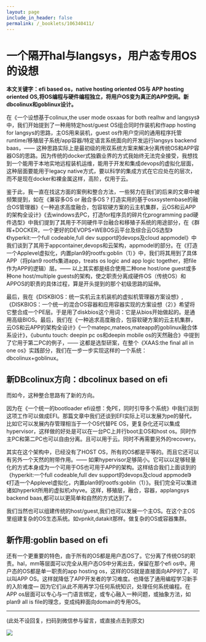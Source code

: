 ```yaml
---
layout: page
include_in_header: false
permalink: /_booklets/106340411/
---
```

一个隔开hal与langsys，用户态专用OS的设想
=====

__本文关键字：efi based os，native hosting oriented OS与  APP hosting oriented OS,将OS编程与硬件编程独立，将用户OS变为真正的APP空间。新dbcolinux和goblinux设计。__

在《一个设想基于colinux,the user mode osxaas for both realhw and langsys》中，我们开始提到了一种用特定host/guest OS组合同时作装机和作app hosting for langsys的思路，主OS用来装机，guest os作用户空间的通用程序托管runtime/移殖层子系统/app容器/特定语言系统面向的开发运行langsys backend baas，—— 这种思路实际上是最初级的用双系统方案来解决分离传统OS和APP容器OS的思路。因为传统的docker式独霸业界的方式我始终无法完全接受，我想找到一个能用于本地实地远程装机运维，能用于开发和集成devops的虚拟化层面，这种层面要能用于legacy native方式，要以科学的集成方式在它应处在的层次，而不是现在docker和裸金属这样，高阶，仅用于云。

鉴于此，我一直在找这方面的案例和整合方法，一些努力在我们的后来的文章中被频繁提到，如在《兼容多OS or 融合多OS？打造实用的基于osxsystembase的融合OS管理器》《一种追求高度融合，包容软硬方案的云主机集群，云OS和云APP的架构全设计》《去windows去PC，打造for程序员的碎片化programming pad硬件选型》中我们提到了其用于不同硬件平台融合和移殖子系统的用途部分，在《群晖+DOCKER，一个更好的DEVOPS+WEBOS云平台及综合云OS选型》《hyperkit:一个full codeable,full dev support的devops及cloud appmodel》中我们谈到了其用于appcontainer,devops和云架构，appmodel的部分。在《打造一个Applevel虚拟化，内置plan9的rootfs:goblin（1）》中，我们将其用到了具体APP（将plan9 rootfs集进app，treats os logic and app logic together，把file作为APP的逻辑）层。—— 以上其实都是结合使用二种one host/one guest或多种one host/multiple guests的架构，使之职责分离成硬件OS（传统OS）和APPOS的职责的具体过程，算是开头提到的那个初级思路的延伸。

最后，我在《DISKBIOS：统一实机云主机装机的虚拟机管理器方案设想》,《DISKBIOS：一个统一的混合OS容器和应用容器实现的方案设想（2）》希望将它整合成一个PE层。于是用了diskbios这个用词：它是从bios开始做起的。是通用高级BIOS。最后，我们在《一种追求高度融合，包容软硬方案的云主机集群，云OS和云APP的架构全设计》《一个matepc,mateos,mateapp的goblinux融合体系设计》，《ubuntu touch: deepin pc os和deepin mobile os的天然融合》中提到了它用于第二PC的例子，—— 这都是选型研案，在整个《XAAS:the final all in one os》实践部分，我们在一步一步实现这样的一个系统：dbcolinux+goblinux。

新DBcolinux方向：dbcolinux based on efi
-----

而如今，这种整合思路有了新的方向。

因为在《一个统一的bootloader efi设想：免PE，同时引导多个系统》中我们谈到这项工作可以做成EFI。那篇文章中我们还谈到EFI实际上可以发展为pe的替代，比如它可以发展内存管理相当于一个OS代替PE OS，更复杂化还可以集成hypervisor，这样做的好处是可以在一台PC上并行boot主OS和host os。同时作主PC和第二PC也可以自由分离。且可以用于云。同时不再需要另外的recovery。

其实在这个架构中，已经没有了HOST OS，所有的OS都是平等的。而且它还可以有另外一个天然的附带作用。—— 如果hypervisor足够简小。它可以以足够轻量化的方式本身成为一个可用于OS也可用于APP的架构。这样结合我们上面谈到的《hyperkit:一个full codeable,full dev support的devops及cloud appmodel》《打造一个Applevel虚拟化，内置plan9的rootfs:goblin（1）》。我们完全可以集进诸如hyperkit所用的虚拟机xhyve。这样，移殖层，融合，容器，applangsys backend baas,都可以以更简单和自然的方式达到了。

我们当然也可以组建传统的host/guest,我们也可以发展一个主OS。在这个主OS里组建复杂的OS生态系统。如vpnkit,datakit那样。做复杂的OS或容器集群。

新作用:goblin based on efi
-----

还有一个更重要的特色，由于所有的OS都是用户态OS了。它分离了传统OS的职责。hal，mm等层面可以完全从用户态OS中分离出去，保留在那个efi os中。用户态的OS都是单一职责的app hosting os，这样的OS就是直接面向APP的了，可以叫APP OS。这样就降低了APP开发者的学习难度。也降低了通用编程学习新手的入阶难度— 因为它们从此不用再学习任何系统知识，处理任何系统编程。在APP os层面可以专心与一门语言绑定，或专心融入一种问题，或抽象方法，如plan9 all is file的理念，变成纯粹面向domain的专用OS。


-----


(此处不设回复，扫码到微信参与留言，或直接点击到原文)

![](/p/106340411/qrcode.png)

<!-- Markdeep: -->
<meta charset="utf-8">
<link rel="stylesheet" href="../../res/aloha.css?">

<script src="../../res/markdeep.min.js" charset="utf-8"></script>




